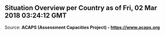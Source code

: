 ## Situation Overview per Country as of Fri, 02 Mar 2018 03:24:12 GMT

Source: **ACAPS (Assessment Capacities Project) - https://www.acaps.org**